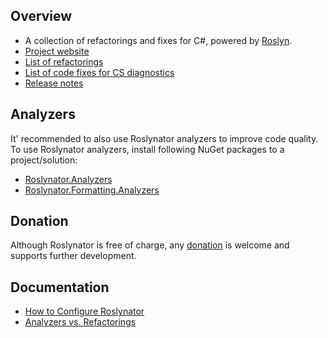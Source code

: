 ## Overview

* A collection of refactorings and fixes for C#, powered by [Roslyn](https://github.com/dotnet/roslyn).
* [Project website](https://github.com/dotnet/roslynator)
* [List of refactorings](https://josefpihrt.github.io/docs/roslynator/refactorings)
* [List of code fixes for CS diagnostics](https://josefpihrt.github.io/docs/roslynator/fixes)
* [Release notes](https://github.com/dotnet/roslynator/blob/main/ChangeLog.md)

## Analyzers

It' recommended to also use Roslynator analyzers to improve code quality.
To use Roslynator analyzers, install following NuGet packages to a project/solution:

- [Roslynator.Analyzers](https://www.nuget.org/packages/Roslynator.Analyzers)
- [Roslynator.Formatting.Analyzers](https://www.nuget.org/packages/Roslynator.Formatting.Analyzers)

## Donation

Although Roslynator is free of charge, any [donation](https://www.paypal.com/cgi-bin/webscr?cmd=_s-xclick&hosted_button_id=BX85UA346VTN6) is welcome and supports further development.

## Documentation

* [How to Configure Roslynator](https://josefpihrt.github.io/docs/roslynator/configuration)
* [Analyzers vs. Refactorings](https://josefpihrt.github.io/docs/roslynator/analyzers-vs-refactorings)
